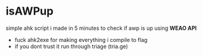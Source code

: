 # isAWPup
simple ahk script i made in 5 minutes to check if awp is up using **WEAO API**

- fuck ahk2exe for making everything i compile to flag
- if you dont trust it run through triage (tria.ge)
